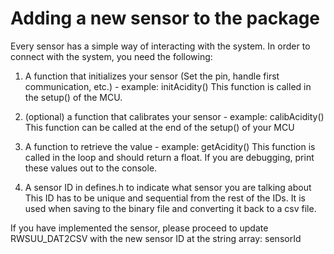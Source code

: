  
# Adding a new sensor to the package

Every sensor has a simple way of interacting with the system. In order to connect with the system, you need the following:

1. A function that initializes your sensor (Set the pin, handle first communication, etc.) - example: initAcidity()
This function is called in the setup() of the MCU.

2. (optional) a function that calibrates your sensor - example: calibAcidity()
This function can be called at the end of the setup() of your MCU

3. A function to retrieve the value - example: getAcidity()
This function is called in the loop and should return a float. If you are debugging, print these values out to the console.

4. A sensor ID in defines.h to indicate what sensor you are talking about
This ID has to be unique and sequential from the rest of the IDs. It is used when saving to the binary file and converting it back to a csv file.

If you have implemented the sensor, please proceed to update RWSUU_DAT2CSV with the new sensor ID at the string array: sensorId